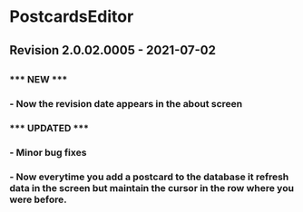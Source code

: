 # PostcardsEditor
##
## Revision 2.0.02.0005 - 2021-07-02
##
### *** NEW ***
###
### - Now the revision date appears in the about screen
###
###
###
###  *** UPDATED ***
###
### - Minor bug fixes
### - Now everytime you add a postcard to the database it refresh data in the screen but maintain the cursor in the row where you were before.

